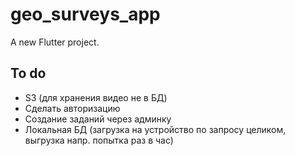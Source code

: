 # geo_surveys_app

A new Flutter project.

## To do
- S3 (для хранения видео не в БД)
- Сделать авторизацию
- Создание заданий через админку
- Локальная БД (загрузка на устройство по запросу целиком, выгрузка напр. попытка раз в час)

